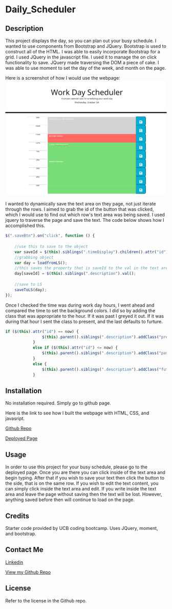 # Daily_Scheduler

## Description

This project displays the day, so you can plan out your busy schedule. I wanted to use components from Bootstrap and JQuery. Bootstrap is used to construct all of the HTML. I was able to easily incorporate Bootstrap for a grid. I used JQuery in the javascript file. I used it to manage the on click functionality to save. JQuery made traversing the DOM a piece of cake. I was able to use moment to set the day of the week, and month on the page.

Here is a screenshot of how I would use the webpage:
![Screenshot](./assets/images/Daily_Scheduler_.png)

I wanted to dynamically save the text area on they page, not just iterate through the rows. I aimed to grab the id of the button that was clicked, which I would use to find out which row's text area was being saved. I used jquery to traverse the page and save the text. The code below shows how I accomplished this. 

```javascript
$(".saveBtn").on("click", function () {

    //use this to save to the object
    var saveId = $(this).siblings(".timeDisplay").children().attr("id");
    //grabbing object 
    var day = loadfromLS();
    //this saves the property that is saveId to the val in the text area
    day[saveId] = $(this).siblings(".description").val();

    //save to LS
    saveToLS(day);
});
```
Once I checked the time was during work day hours, I went ahead and compared the time to set the background colors. I did so by adding the class that was appropriate to the hour. If it was past I greyed it out. If it was during that hour I sent the class to present, and the last defaults to furture. 

```javascript
if ($(this).attr("id") == now) {
                $(this).parent().siblings(".description").addClass("present");
            }
            else if ($(this).attr("id") <= now) {
                $(this).parent().siblings(".description").addClass("past");
            }
            else {
                $(this).parent().siblings(".description").addClass("future");
            }
```


## Installation

No installation required. Simply go to github page.

Here is the link to see how I built the webpage with HTML, CSS, and javasript.

[Github Repo](https://github.com/johnfrom209/Daily_Scheduler)

[Deployed Page](https://johnfrom209.github.io/Daily_Scheduler/)

## Usage

In order to use this project for your busy schedule, please go to the deployed page. Once you are there you can click inside of the text area and begin typing. After that if you wish to save your text then click the button to the side, that is on the same row. If you wish to edit the text content, you can simply click inside the text area and edit. If you write inside the text area and leave the page without saving then the text will be lost. However, anything saved before then will continue to load on the page. 

## Credits

Starter code provided by UCB coding bootcamp.
Uses JQuery, moment, and bootstrap.

## Contact Me

[Linkedin](https://www.linkedin.com/in/johnfrom209/)

[View my Github Repo](https://github.com/johnfrom209)

## License

Refer to the license in the Github repo.
